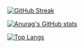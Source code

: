 [![GitHub Streak](https://streak-stats.demolab.com/?user=youngtt)](https://git.io/streak-stats)

[![Anurag's GitHub stats](https://github-readme-stats.vercel.app/api?username=youngtt&count_private=true)](https://github.com/anuraghazra/github-readme-stats)

[![Top Langs](https://github-readme-stats.vercel.app/api/top-langs/?username=youngtt&hide_progress=true)](https://github.com/anuraghazra/github-readme-stats)


<!--
**youngtt/youngtt** is a ✨ _special_ ✨ repository because its `README.md` (this file) appears on your GitHub profile.

Here are some ideas to get you started:

- 🔭 I’m currently working on ...
- 🌱 I’m currently learning ...
- 👯 I’m looking to collaborate on ...
- 🤔 I’m looking for help with ...
- 💬 Ask me about ...
- 📫 How to reach me: ...
- 😄 Pronouns: ...
- ⚡ Fun fact: ...
-->
